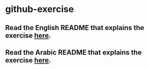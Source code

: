 # github-exercise

## Read the English README that explains the exercise [here](https://github.com/makeenps/github-exercise/blob/master/README.en.md).

## Read the Arabic README that explains the exercise [here](https://github.com/makeenps/github-exercise/blob/master/README.ar.md).
